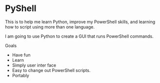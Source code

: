 # PyShell
This is to help me learn Python, improve my PowerShell skills, and learning how to script using more than one language.
	
I am going to use Python to create a GUI that runs PowerShell commands.
	
Goals
- Have fun
- Learn
- Simply user inter face
- Easy to change out PowerShell scripts.
- Portably


